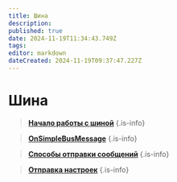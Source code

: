 ```yaml
---
title: Шина
description: 
published: true
date: 2024-11-19T11:34:43.749Z
tags: 
editor: markdown
dateCreated: 2024-11-19T09:37:47.227Z
---
```


# Шина


> **[Начало работы с шиной](/Documentation/Shina/StartShina)**
{.is-info}


> **[OnSimpleBusMessage](/Documentation/Shina/OnSimpleBusMessage)**
{.is-info}

> **[Способы отправки сообщений](/Documentation/Shina/MethodsOfSending)**
{.is-info}

> **[Отправка настроек](/Documentation/Shina/SendSettings)**
{.is-info}


